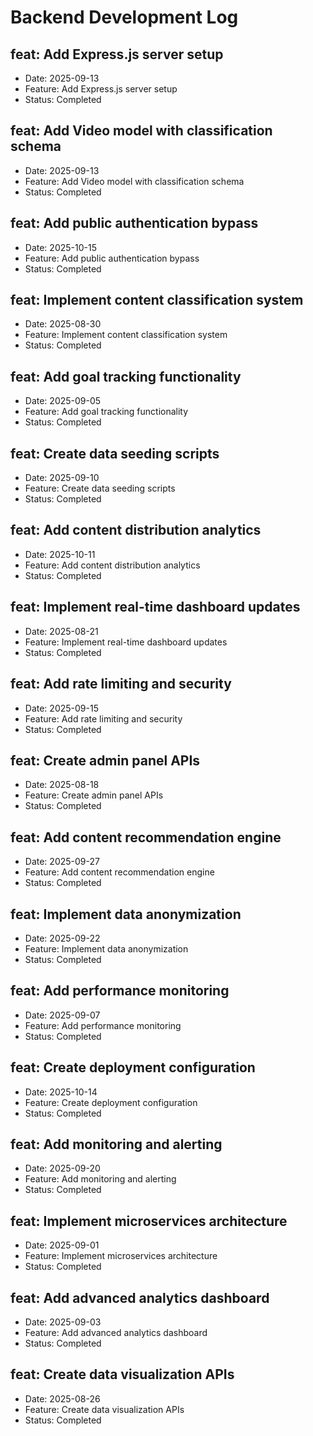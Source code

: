 # Backend Development Log


## feat: Add Express.js server setup
- Date: 2025-09-13
- Feature: Add Express.js server setup
- Status: Completed

## feat: Add Video model with classification schema
- Date: 2025-09-13
- Feature: Add Video model with classification schema
- Status: Completed

## feat: Add public authentication bypass
- Date: 2025-10-15
- Feature: Add public authentication bypass
- Status: Completed

## feat: Implement content classification system
- Date: 2025-08-30
- Feature: Implement content classification system
- Status: Completed

## feat: Add goal tracking functionality
- Date: 2025-09-05
- Feature: Add goal tracking functionality
- Status: Completed

## feat: Create data seeding scripts
- Date: 2025-09-10
- Feature: Create data seeding scripts
- Status: Completed

## feat: Add content distribution analytics
- Date: 2025-10-11
- Feature: Add content distribution analytics
- Status: Completed

## feat: Implement real-time dashboard updates
- Date: 2025-08-21
- Feature: Implement real-time dashboard updates
- Status: Completed

## feat: Add rate limiting and security
- Date: 2025-09-15
- Feature: Add rate limiting and security
- Status: Completed

## feat: Create admin panel APIs
- Date: 2025-08-18
- Feature: Create admin panel APIs
- Status: Completed

## feat: Add content recommendation engine
- Date: 2025-09-27
- Feature: Add content recommendation engine
- Status: Completed

## feat: Implement data anonymization
- Date: 2025-09-22
- Feature: Implement data anonymization
- Status: Completed

## feat: Add performance monitoring
- Date: 2025-09-07
- Feature: Add performance monitoring
- Status: Completed

## feat: Create deployment configuration
- Date: 2025-10-14
- Feature: Create deployment configuration
- Status: Completed

## feat: Add monitoring and alerting
- Date: 2025-09-20
- Feature: Add monitoring and alerting
- Status: Completed

## feat: Implement microservices architecture
- Date: 2025-09-01
- Feature: Implement microservices architecture
- Status: Completed

## feat: Add advanced analytics dashboard
- Date: 2025-09-03
- Feature: Add advanced analytics dashboard
- Status: Completed

## feat: Create data visualization APIs
- Date: 2025-08-26
- Feature: Create data visualization APIs
- Status: Completed
